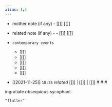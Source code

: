 ```yaml
---
alias: [,]
---
```

- mother note (if any)
		- [[]] [[]]
- related note (if any) -
		- [[]] [[]]
- `contemporary events`
	- [[]]
	- [[]]
	- [[]]
	- [[]]
	- [[]]

- [[2021-11-25]]  `10:35` _related_ [[]] | [[]] | [[]] # # #

ingratiate
obsequious
sycophant

```query
"flatter"
```